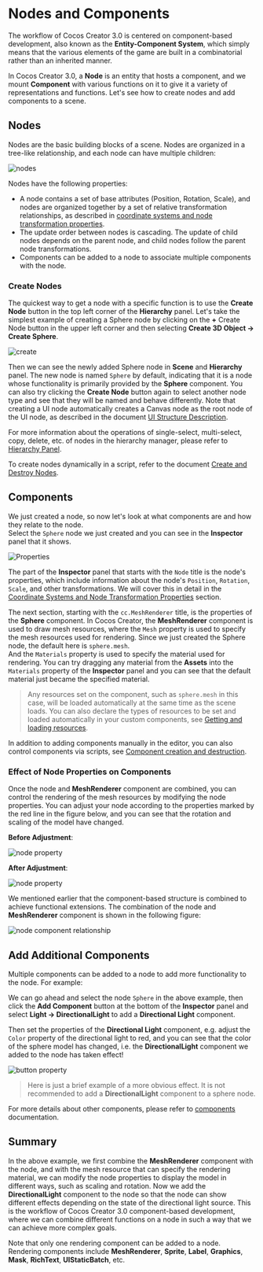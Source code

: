# Nodes and Components

The workflow of Cocos Creator 3.0 is centered on component-based development, also known as the **Entity-Component System**, which simply means that the various elements of the game are built in a combinatorial rather than an inherited manner.

In Cocos Creator 3.0, a **Node** is an entity that hosts a component, and we mount **Component** with various functions on it to give it a variety of representations and functions. Let's see how to create nodes and add components to a scene.

## Nodes

Nodes are the basic building blocks of a scene. Nodes are organized in a tree-like relationship, and each node can have multiple children:

![nodes](scene/nodes.jpg)

Nodes have the following properties:
- A node contains a set of base attributes (Position, Rotation, Scale), and nodes are organized together by a set of relative transformation relationships, as described in [coordinate systems and node transformation properties](./coord.md).
- The update order between nodes is cascading. The update of child nodes depends on the parent node, and child nodes follow the parent node transformations.
- Components can be added to a node to associate multiple components with the node.

### Create Nodes

The quickest way to get a node with a specific function is to use the **Create Node** button in the top left corner of the **Hierarchy** panel. Let's take the simplest example of creating a Sphere node by clicking on the **+** Create Node button in the upper left corner and then selecting **Create 3D Object -> Create Sphere**.

![create](scene/create.png)

Then we can see the newly added Sphere node in **Scene** and **Hierarchy** panel. The new node is named `Sphere` by default, indicating that it is a node whose functionality is primarily provided by the **Sphere** component. You can also try clicking the **Create Node** button again to select another node type and see that they will be named and behave differently. Note that creating a UI node automatically creates a Canvas node as the root node of the UI node, as described in the document [UI Structure Description](../../ui-system/components/engine/index.md).

For more information about the operations of single-select, multi-select, copy, delete, etc. of nodes in the hierarchy manager, please refer to [Hierarchy Panel](../../editor/hierarchy/index.md).

To create nodes dynamically in a script, refer to the document [Create and Destroy Nodes](../../scripting/create-destroy.md).

## Components

We just created a node, so now let's look at what components are and how they relate to the node. <br>
Select the `Sphere` node we just created and you can see in the **Inspector** panel that it shows.

![Properties](scene/inspector.png)

The part of the **Inspector** panel that starts with the `Node` title is the node's properties, which include information about the node's `Position`, `Rotation`, `Scale`, and other transformations. We will cover this in detail in the [Coordinate Systems and Node Transformation Properties](coord.md) section.

The next section, starting with the `cc.MeshRenderer` title, is the properties of the **Sphere** component. In Cocos Creator, the **MeshRenderer** component is used to draw mesh resources, where the `Mesh` property is used to specify the mesh resources used for rendering. Since we just created the Sphere node, the default here is `sphere.mesh`. <br>
And the `Materials` property is used to specify the material used for rendering. You can try dragging any material from the **Assets** into the `Materials` property of the **Inspector** panel and you can see that the default material just became the specified material.

> Any resources set on the component, such as `sphere.mesh` in this case, will be loaded automatically at the same time as the scene loads. You can also declare the types of resources to be set and loaded automatically in your custom components, see [Getting and loading resources](../../scripting/load-assets.md).

In addition to adding components manually in the editor, you can also control components via scripts, see [Component creation and destruction](../../scripting/component.md).

### Effect of Node Properties on Components

Once the node and **MeshRenderer** component are combined, you can control the rendering of the mesh resources by modifying the node properties. You can adjust your node according to the properties marked by the red line in the figure below, and you can see that the rotation and scaling of the model have changed.

**Before Adjustment**:

![node property](scene/node-before.png)

**After Adjustment**:

![node property](scene/node-after.png)

We mentioned earlier that the component-based structure is combined to achieve functional extensions. The combination of the node and **MeshRenderer** component is shown in the following figure:

![node component relationship](scene/node-chart.png)

## Add Additional Components

Multiple components can be added to a node to add more functionality to the node. For example:

We can go ahead and select the node `Sphere` in the above example, then click the **Add Component** button at the bottom of the **Inspector** panel and select **Light -> DirectionalLight** to add a **Directional Light** component.

Then set the properties of the **Directional Light** component, e.g. adjust the `Color` property of the directional light to red, and you can see that the color of the sphere model has changed, i.e. the **DirectionalLight** component we added to the node has taken effect!

![button property](scene/directional-light.png)

> Here is just a brief example of a more obvious effect. It is not recommended to add a **DirectionalLight** component to a sphere node.

For more details about other components, please refer to [components](../../editor/components/index.md) documentation.

## Summary

In the above example, we first combine the **MeshRenderer** component with the node, and with the mesh resource that can specify the rendering material, we can modify the node properties to display the model in different ways, such as scaling and rotation. Now we add the **DirectionalLight** component to the node so that the node can show different effects depending on the state of the directional light source. This is the workflow of Cocos Creator 3.0 component-based development, where we can combine different functions on a node in such a way that we can achieve more complex goals.

Note that only one rendering component can be added to a node. Rendering components include **MeshRenderer**, **Sprite**, **Label**, **Graphics**, **Mask**, **RichText**, **UIStaticBatch**, etc.